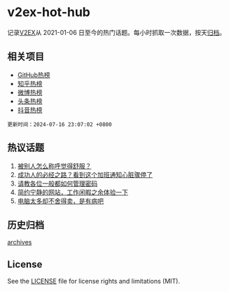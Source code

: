 # v2ex-hot-hub

 记录[V2EX](https://www.v2ex.com/)从 2021-01-06 日至今的热门话题。每小时抓取一次数据，按天[归档](archives)。
 
 ## 相关项目

- [GitHub热榜](https://github.com/lonnyzhang423/github-hot-hub)
- [知乎热榜](https://github.com/lonnyzhang423/zhihu-hot-hub)
- [微博热榜](https://github.com/lonnyzhang423/weibo-hot-hub)
- [头条热榜](https://github.com/lonnyzhang423/toutiao-hot-hub)
- [抖音热榜](https://github.com/lonnyzhang423/douyin-hot-hub)


 `更新时间：2024-07-16 23:07:02 +0800`

## 热议话题

1. [被别人怎么称呼觉得舒服？](https://www.v2ex.com/t/1057562)
1. [成功人的必经之路？看到这个加班通知心脏骤停了](https://www.v2ex.com/t/1057582)
1. [请教各位一般都如何管理密码](https://www.v2ex.com/t/1057583)
1. [简约宁静的网站，工作闲暇之余体验一下](https://www.v2ex.com/t/1057564)
1. [电脑太多却不舍得卖，是有病吧](https://www.v2ex.com/t/1057752)

## 历史归档

[archives](archives)

## License

See the [LICENSE](LICENSE) file for license rights and limitations (MIT).
